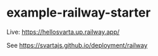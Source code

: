 # example-railway-starter

Live: https://hellosvarta.up.railway.app/

See https://svartajs.github.io/deployment/railway
